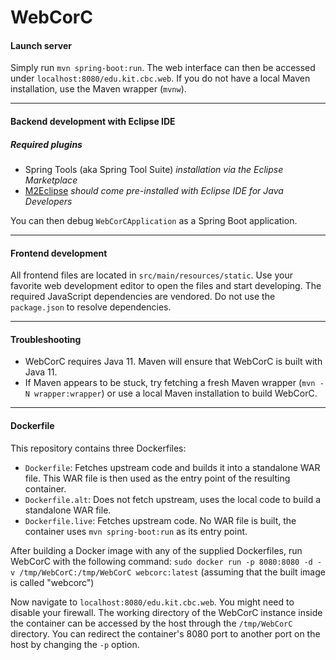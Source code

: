 # WebCorC

#### Launch server

Simply run `mvn spring-boot:run`. The web interface can then be accessed under `localhost:8080/edu.kit.cbc.web`.
If you do not have a local Maven installation, use the Maven wrapper (`mvnw`).

---
#### Backend development with Eclipse IDE

##### Required plugins
* Spring Tools (aka Spring Tool Suite) *installation via the Eclipse Marketplace*
* [M2Eclipse](https://www.eclipse.org/m2e/) *should come pre-installed with Eclipse IDE for Java Developers*

You can then debug `WebCorCApplication` as a Spring Boot application.

----
#### Frontend development

All frontend files are located in `src/main/resources/static`.  Use
your favorite web development editor to open the files and start
developing. The required JavaScript dependencies are vendored. Do not
use the `package.json` to resolve dependencies.

---
#### Troubleshooting

* WebCorC requires Java 11. Maven will ensure that WebCorC is built with Java 11.
* If Maven appears to be stuck, try fetching a fresh Maven wrapper (`mvn -N wrapper:wrapper`) or use a local Maven installation to build WebCorC.

---
#### Dockerfile

This repository contains three Dockerfiles:

- `Dockerfile`: Fetches upstream code and builds it into a standalone WAR file. This WAR file is then used as the entry point of the resulting container.
- `Dockerfile.alt`: Does not fetch upstream, uses the local code to build a standalone WAR file.
- `Dockerfile.live`: Fetches upstream code. No WAR file is built, the container uses `mvn spring-boot:run` as its entry point.

After building a Docker image with any of the supplied Dockerfiles, run WebCorC with the following command:
`sudo docker run -p 8080:8080 -d -v /tmp/WebCorC:/tmp/WebCorC webcorc:latest`
(assuming that the built image is called "webcorc")

Now navigate to `localhost:8080/edu.kit.cbc.web`. You might need to disable your firewall.
The working directory of the WebCorC instance inside the container can be accessed by the host through the `/tmp/WebCorC` directory.
You can redirect the container's 8080 port to another port on the host by changing the `-p` option.
